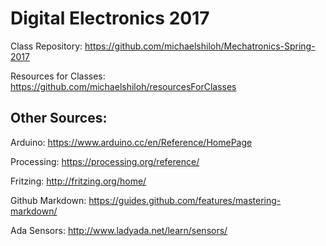 # Digital Electronics 2017

Class Repository: https://github.com/michaelshiloh/Mechatronics-Spring-2017

Resources for Classes: https://github.com/michaelshiloh/resourcesForClasses



## Other Sources: 

Arduino: https://www.arduino.cc/en/Reference/HomePage

Processing: https://processing.org/reference/

Fritzing: http://fritzing.org/home/

Github Markdown: https://guides.github.com/features/mastering-markdown/

Ada Sensors: http://www.ladyada.net/learn/sensors/

